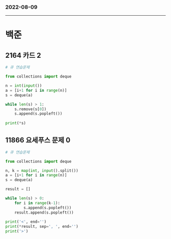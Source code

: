 ### 2022-08-09
--------------------
# 백준

## 2164 카드 2

```python
# 큐 연습문제

from collections import deque

n = int(input())
a = [i+1 for i in range(n)]
s = deque(a)

while len(s) > 1:
    s.remove(s[0])
    s.append(s.popleft())
    
print(*s)
```

## 11866 요세푸스 문제 0 

```python
# 큐 연습문제

from collections import deque

n, k = map(int, input().split())
a = [i+1 for i in range(n)]
s = deque(a)

result = []

while len(s) > 0:
    for i in range(k-1):
        s.append(s.popleft())
    result.append(s.popleft())
    
print('<', end='')
print(*result, sep=', ', end='')
print('>')
```